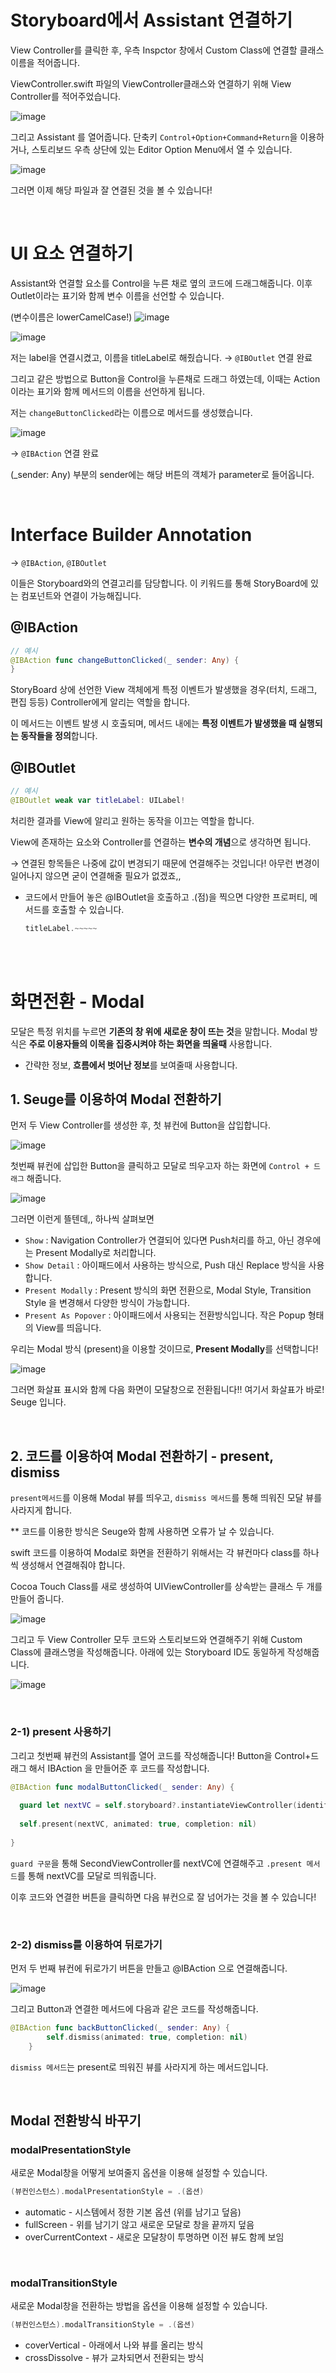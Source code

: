 # Storyboard에서 Assistant 연결하기

View Controller를 클릭한 후, 우측 Inspctor 창에서 Custom Class에 연결할 클래스 이름을 적어줍니다. 

ViewController.swift 파일의 ViewController클래스와 연결하기 위해 View Controller를 적어주었습니다.

![image](https://user-images.githubusercontent.com/68391767/115564396-64fd3300-a2f3-11eb-804e-654f8dc1c7f2.png)

그리고 Assistant 를 열어줍니다. 단축키 `Control+Option+Command+Return`을 이용하거나, 스토리보드 우측 상단에 있는 Editor Option Menu에서 열 수 있습니다.

![image](https://user-images.githubusercontent.com/68391767/115564485-75151280-a2f3-11eb-833c-73faad63eded.png)


그러면 이제 해당 파일과 잘 연결된 것을 볼 수 있습니다!


<br>

# UI 요소 연결하기

Assistant와 연결할 요소를 Control을 누른 채로 옆의 코드에 드래그해줍니다. 이후 Outlet이라는 표기와 함께 변수 이름을 선언할 수 있습니다. 

(변수이름은 lowerCamelCase!)
![image](https://user-images.githubusercontent.com/68391767/115564638-9bd34900-a2f3-11eb-9220-70abe7a6159c.png)

![image](https://user-images.githubusercontent.com/68391767/115564656-a1309380-a2f3-11eb-983d-56229c2bcdc4.png)

저는 label을 연결시켰고, 이름을 titleLabel로 해줬습니다. → `@IBOutlet` 연결 완료

그리고 같은 방법으로 Button을 Control을 누른채로 드래그 하였는데, 이때는 Action 이라는 표기와 함께 메서드의 이름을 선언하게 됩니다.

저는 `changeButtonClicked`라는 이름으로 메서드를 생성했습니다.

![image](https://user-images.githubusercontent.com/68391767/115564683-a8f03800-a2f3-11eb-8ccf-e85743ebf091.png)

→ `@IBAction` 연결 완료

(_sender: Any) 부분의 sender에는 해당 버튼의 객체가 parameter로 들어옵니다.

<br>

# Interface Builder Annotation

→ `@IBAction`, `@IBOutlet`

이들은 Storyboard와의 연결고리를 담당합니다. 이 키워드를 통해 StoryBoard에 있는 컴포넌트와 연결이 가능해집니다.

## @IBAction

```swift
// 예시
@IBAction func changeButtonClicked(_ sender: Any) {
}
```

StoryBoard 상에 선언한 View 객체에게 특정 이벤트가 발생했을 경우(터치, 드래그, 편집 등등) Controller에게 알리는 역할을 합니다.

이 메서드는 이벤트 발생 시 호출되며, 메서드 내에는 **특정 이벤트가 발생했을 때 실행되는 동작들을 정의**합니다.

## @IBOutlet

```swift
// 예시
@IBOutlet weak var titleLabel: UILabel!
```

처리한 결과를 View에 알리고 원하는 동작을 이끄는 역할을 합니다.

View에 존재하는 요소와 Controller를 연결하는 **변수의 개념**으로 생각하면 됩니다.

→ 연결된 항목들은 나중에 값이 변경되기 때문에 연결해주는 것입니다! 아무런 변경이 일어나지 않으면 굳이 연결해줄 필요가 없겠죠,,

- 코드에서 만들어 놓은 @IBOutlet을 호출하고 .(점)을 찍으면 다양한 프로퍼티, 메서드를 호출할 수 있습니다.

    ```swift
    titleLabel.~~~~~ 
    ```

<br><br>

# 화면전환 - Modal

모달은 특정 위치를 누르면 **기존의 창 위에 새로운 창이 뜨는 것**을 말합니다. Modal 방식은 **주로 이용자들의 이목을 집중시켜야 하는 화면을 띄울때** 사용합니다.

- 간략한 정보, **흐름에서 벗어난 정보**를 보여줄때 사용합니다.


## 1. Seuge를 이용하여 Modal 전환하기

먼저 두 View Controller를 생성한 후, 첫 뷰컨에 Button을 삽입합니다.

![image](https://user-images.githubusercontent.com/68391767/115565452-58c5a580-a2f4-11eb-9171-60fff9b1e992.png)

첫번째 뷰컨에 삽입한 Button을 클릭하고 모달로 띄우고자 하는 화면에 `Control + 드래그` 해줍니다.

![image](https://user-images.githubusercontent.com/68391767/115565507-65e29480-a2f4-11eb-9366-d9ea6f20cbc4.png)


그러면 이런게 뜰텐데,, 하나씩 살펴보면

- `Show` : Navigation Controller가 연결되어 있다면 Push처리를 하고, 아닌 경우에는 Present Modally로 처리합니다.
- `Show Detail` : 아이패드에서 사용하는 방식으로, Push 대신 Replace 방식을 사용합니다.
- `Present Modally` : Present 방식의 화면 전환으로, Modal Style, Transition Style 을 변경해서 다양한 방식이 가능합니다.
- `Present As Popover` : 아이패드에서 사용되는 전환방식입니다. 작은 Popup 형태의 View를 띄웁니다.

우리는 Modal 방식 (present)을 이용할 것이므로, **Present Modally**를 선택합니다!

![image](https://user-images.githubusercontent.com/68391767/115565553-6e3acf80-a2f4-11eb-8538-acec6ca85aa4.png)

그러면 화살표 표시와 함께 다음 화면이 모달창으로 전환됩니다!! 여기서 화살표가 바로! Seuge 입니다.

<br>

## 2. 코드를 이용하여 Modal 전환하기 - present, dismiss

`present메서드`를 이용해 Modal 뷰를 띄우고, `dismiss 메서드`를 통해 띄워진 모달 뷰를 사라지게 합니다.

** 코드를 이용한 방식은 Seuge와 함께 사용하면 오류가 날 수 있습니다.

swift 코드를 이용하여 Modal로 화면을 전환하기 위해서는 각 뷰컨마다 class를 하나씩 생성해서 연결해줘야 합니다.

Cocoa Touch Class를 새로 생성하여 UIViewController를 상속받는 클래스 두 개를 만들어 줍니다.

![image](https://user-images.githubusercontent.com/68391767/115565586-7561dd80-a2f4-11eb-8bd0-ebf55b5b7dd3.png)

그리고 두 View Controller 모두 코드와 스토리보드와 연결해주기 위해 Custom Class에 클래스명을 작성해줍니다. 아래에 있는 Storyboard ID도 동일하게 작성해줍니다.

![image](https://user-images.githubusercontent.com/68391767/115565634-7e52af00-a2f4-11eb-95f8-b8575c104d88.png)

<br>

### 2-1) present 사용하기

그리고 첫번째 뷰컨의 Assistant를 열어 코드를 작성해줍니다! Button을 Control+드래그 해서 IBAction 을 만들어준 후 코드를 작성합니다.

```swift
@IBAction func modalButtonClicked(_ sender: Any) {
    
  guard let nextVC = self.storyboard?.instantiateViewController(identifier: "SecondViewController") as? SecondViewController else { return }
     
  self.present(nextVC, animated: true, completion: nil)
        
}
```

`guard 구문`을 통해 SecondViewController를 nextVC에 연결해주고 `.present 메서드`를 통해 nextVC를 모달로 띄워줍니다.


이후 코드와 연결한 버튼을 클릭하면 다음 뷰컨으로 잘 넘어가는 것을 볼 수 있습니다!

<br>

### 2-2) dismiss를 이용하여 뒤로가기

먼저 두 번째 뷰컨에 뒤로가기 버튼을 만들고 @IBAction 으로 연결해줍니다.

![image](https://user-images.githubusercontent.com/68391767/115565844-b1953e00-a2f4-11eb-95c2-6cf467cb9e41.png)

그리고 Button과 연결한 메서드에 다음과 같은 코드를 작성해줍니다.

```swift
@IBAction func backButtonClicked(_ sender: Any) {
        self.dismiss(animated: true, completion: nil)
    }
```

`dismiss 메서드`는 present로 띄워진 뷰를 사라지게 하는 메서드입니다.

<br>

## Modal 전환방식 바꾸기

### modalPresentationStyle

새로운 Modal창을 어떻게 보여줄지 옵션을 이용해 설정할 수 있습니다.

```swift
(뷰컨인스턴스).modalPresentationStyle = .(옵션)
```

- automatic - 시스템에서 정한 기본 옵션 (위를 남기고 덮음)
- fullScreen - 위를 남기기 않고 새로운 모달로 창을 끝까지 덮음
- overCurrentContext - 새로운 모달창이 투명하면 이전 뷰도 함께 보임

<br>

### modalTransitionStyle

새로운 Modal창을 전환하는 방법을 옵션을 이용해 설정할 수 있습니다.

```swift
(뷰컨인스턴스).modalTransitionStyle = .(옵션)
```

- coverVertical - 아래에서 나와 뷰를 올리는 방식
- crossDissolve - 뷰가 교차되면서 전환되는 방식
